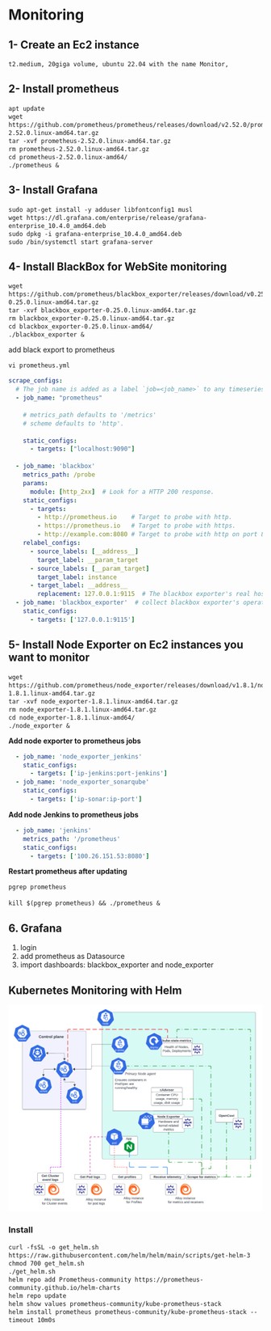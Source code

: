 # Monitoring 

## 1- Create an Ec2 instance 
```
t2.medium, 20giga volume, ubuntu 22.04 with the name Monitor, 
```

## 2- Install prometheus 

```shell
apt update 
wget https://github.com/prometheus/prometheus/releases/download/v2.52.0/prometheus-2.52.0.linux-amd64.tar.gz
tar -xvf prometheus-2.52.0.linux-amd64.tar.gz 
rm prometheus-2.52.0.linux-amd64.tar.gz
cd prometheus-2.52.0.linux-amd64/
./prometheus &  
```

## 3- Install Grafana 

```shell
sudo apt-get install -y adduser libfontconfig1 musl
wget https://dl.grafana.com/enterprise/release/grafana-enterprise_10.4.0_amd64.deb
sudo dpkg -i grafana-enterprise_10.4.0_amd64.deb
sudo /bin/systemctl start grafana-server
```

## 4- Install BlackBox for WebSite monitoring

```shell
wget https://github.com/prometheus/blackbox_exporter/releases/download/v0.25.0/blackbox_exporter-0.25.0.linux-amd64.tar.gz
tar -xvf blackbox_exporter-0.25.0.linux-amd64.tar.gz
rm blackbox_exporter-0.25.0.linux-amd64.tar.gz
cd blackbox_exporter-0.25.0.linux-amd64/
./blackbox_exporter &
```

add black export to prometheus 

```shell
vi prometheus.yml 
```

```yaml
scrape_configs:
  # The job name is added as a label `job=<job_name>` to any timeseries scraped from this config.
  - job_name: "prometheus"

    # metrics_path defaults to '/metrics'
    # scheme defaults to 'http'.

    static_configs:
      - targets: ["localhost:9090"]

  - job_name: 'blackbox'
    metrics_path: /probe
    params:
      module: [http_2xx]  # Look for a HTTP 200 response.
    static_configs:
      - targets:
        - http://prometheus.io    # Target to probe with http.
        - https://prometheus.io   # Target to probe with https.
        - http://example.com:8080 # Target to probe with http on port 8080.
    relabel_configs:
      - source_labels: [__address__]
        target_label: __param_target
      - source_labels: [__param_target]
        target_label: instance
      - target_label: __address__
        replacement: 127.0.0.1:9115  # The blackbox exporter's real hostname:port.
  - job_name: 'blackbox_exporter'  # collect blackbox exporter's operational metrics.
    static_configs:
      - targets: ['127.0.0.1:9115']
```

## 5- Install Node Exporter on Ec2 instances you want to monitor 

```shell
wget https://github.com/prometheus/node_exporter/releases/download/v1.8.1/node_exporter-1.8.1.linux-amd64.tar.gz
tar -xvf node_exporter-1.8.1.linux-amd64.tar.gz 
rm node_exporter-1.8.1.linux-amd64.tar.gz
cd node_exporter-1.8.1.linux-amd64/
./node_exporter &
```

**Add node exporter to prometheus jobs**

```yaml
  - job_name: 'node_exporter_jenkins'  
    static_configs:
      - targets: ['ip-jenkins:port-jenkins']  
  - job_name: 'node_exporter_sonarqube'  
    static_configs:
      - targets: ['ip-sonar:ip-port']
```
**Add node Jenkins to prometheus jobs**

```yaml
  - job_name: 'jenkins' 
    metrics_path: '/prometheus'
    static_configs:
      - targets: ['100.26.151.53:8080']
```

**Restart prometheus after updating**

```shell
pgrep prometheus

kill $(pgrep prometheus) && ./prometheus &  
```

## 6. Grafana 
1. login 
2. add prometheus as Datasource 
3. import dashboards: blackbox_exporter and node_exporter


## Kubernetes Monitoring with Helm

![img.png](img.png)

### Install 

```shell
curl -fsSL -o get_helm.sh https://raw.githubusercontent.com/helm/helm/main/scripts/get-helm-3
chmod 700 get_helm.sh
./get_helm.sh
helm repo add Prometheus-community https://prometheus-community.github.io/helm-charts
helm repo update
helm show values prometheus-community/kube-prometheus-stack
helm install prometheus prometheus-community/kube-prometheus-stack --timeout 10m0s
```
